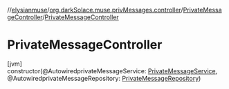 //[elysianmuse](../../../index.md)/[org.darkSolace.muse.privMessages.controller](../index.md)/[PrivateMessageController](index.md)/[PrivateMessageController](-private-message-controller.md)

# PrivateMessageController

[jvm]\
constructor(@AutowiredprivateMessageService: [PrivateMessageService](../../org.darkSolace.muse.privMessages.service/-private-message-service/index.md), @AutowiredprivateMessageRepository: [PrivateMessageRepository](../../org.darkSolace.muse.privMessages.repository/-private-message-repository/index.md))

